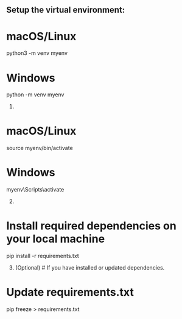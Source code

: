 ## Setup the virtual environment:

# macOS/Linux
python3 -m venv myenv
# Windows
python -m venv myenv

1. 
# macOS/Linux
source myenv/bin/activate
# Windows
myenv\Scripts\activate

2. 
# Install required dependencies on your local machine
pip install -r requirements.txt

3. (Optional) # If you have installed or updated dependencies.
# Update requirements.txt
pip freeze > requirements.txt
